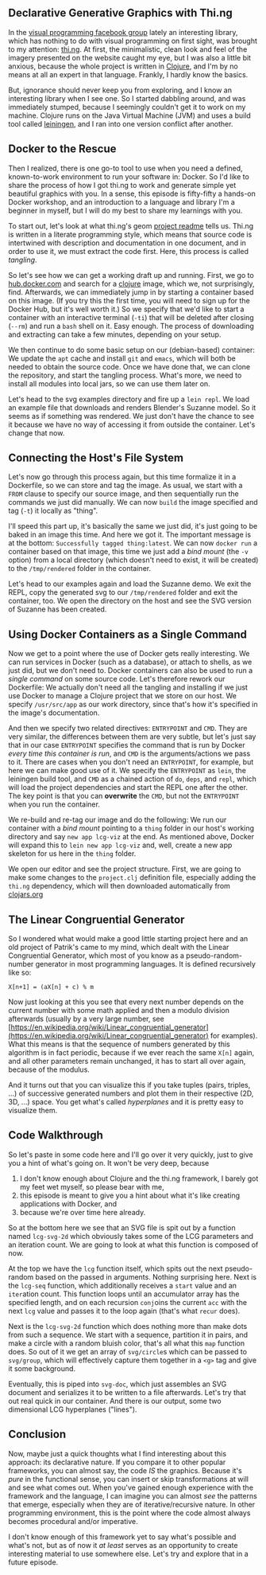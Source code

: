 ## Declarative Generative Graphics with Thi.ng

In the [visual programming facebook group](http://bit.ly/2Qg0PUO) lately an interesting library, which has nothing to do with visual programming on first sight, was brought to my attention: [thi.ng](http://thi.ng/). At first, the minimalistic, clean look and feel of the imagery presented on the website caught my eye, but I was also a little bit anxious, because the whole project is written in [Clojure](https://clojure.org/), and I'm by no means at all an expert in that language. Frankly, I hardly know the basics.

But, ignorance should never keep you from exploring, and I know an interesting library when I see one. So I started dabbling around, and was immediately stumped, because I seemingly couldn't get it to work on my machine. Clojure runs on the Java Virtual Machine (JVM) and uses a build tool called [leiningen](https://leiningen.org/), and I ran into one version conflict after another.

## Docker to the Rescue

Then I realized, there is one go-to tool to use when you need a defined, known-to-work environment to run your software in: Docker. So I'd like to share the process of how I got thi.ng to work and generate simple yet beautiful graphics with you. In a sense, this episode is fifty-fifty a hands-on Docker workshop, and an introduction to a language and library I'm a beginner in myself, but I will do my best to share my learnings with you.

To start out, let's look at what thi.ng's geom [project readme](https://github.com/thi-ng/geom/blob/master/src/index.org) tells us. Thi.ng is written in a literate programming style, which means that source code is intertwined with description and documentation in one document, and in order to use it, we must extract the code first. Here, this process is called _tangling_. 

So let's see how we can get a working draft up and running. First, we go to [hub.docker.com](https://hub.docker.com/) and search for a [clojure](https://hub.docker.com/_/clojure/) image, which we, not surprisingly, find. Afterwards, we can immediately jump in by starting a container based on this image. (If you try this the first time, you will need to sign up for the Docker Hub, but it's well worth it.) So we specify that we'd like to start a container with an interactive terminal (`-ti`) that will be deleted after closing (`--rm`) and run a `bash` shell on it. Easy enough. The process of downloading and extracting can take a few minutes, depending on your setup. 

We then continue to do some basic setup on our (debian-based) container: We update the `apt` cache and install `git` and `emacs`, which will both be needed to obtain the source code. Once we have done that, we can clone the repository, and start the tangling process. What's more, we need to install all modules into local jars, so we can use them later on.

Let's head to the svg examples directory and fire up a `lein repl`. We load an example file that downloads and renders Blender's Suzanne model. So it seems as if something was rendered. We just don't have the chance to see it because we have no way of accessing it from outside the container. Let's change that now.

## Connecting the Host's File System

Let's now go through this process again, but this time formalize it in a Dockerfile, so we can store and tag the image. As usual, we start with a `FROM` clause to specify our source image, and then sequentially run the commands we just did manually. We can now `build` the image specified and tag (`-t`) it locally as "thing".

I'll speed this part up, it's basically the same we just did, it's just going to be baked in an image this time. And here we got it. The important message is at the bottom: `Successfully tagged thing:latest`. We can now `docker run` a container based on that image, this time we just add a _bind mount_ (the `-v` option) from a local directory (which doesn't need to exist, it will be created) to the `/tmp/rendered` folder in the container.

Let's head to our examples again and load the Suzanne demo. We exit the REPL, copy the generated svg to our `/tmp/rendered` folder and exit the container, too. We open the directory on the host and see the SVG version of Suzanne has been created.

## Using Docker Containers as a Single Command

Now we get to a point where the use of Docker gets really interesting. We can run services in Docker (such as a database), or attach to shells, as we just did, but we don't need to. Docker containers can also be used to run a _single command_ on some source code. Let's therefore rework our Dockerfile: We actually don't need all the tangling and installing if we just use Docker to manage a Clojure project that we store on our host. We specify `/usr/src/app` as our work directory, since that's how it's specified in the image's documentation. 

And then we specify two related directives: `ENTRYPOINT` and `CMD`. They are very similar, the differences between them are very subtle, but let's just say that in our case `ENTRYPOINT` specifies the command that is run by Docker _every time this container is run_, and `CMD` is the arguments/actions we pass to it. There are cases when you don't need an `ENTRYPOINT`, for example, but here we can make good use of it. We specify the `ENTRYPOINT` as `lein`, the leiningen build tool, and `CMD` as a chained action of `do`, `deps`, and `repl`, which will load the project dependencies and start the REPL one after the other. The key point is that you can **overwrite** the `CMD`, but not the `ENTRYPOINT` when you run the container.

We re-build and re-tag our image and do the following: We run our container with a _bind mount_ pointing to a `thing` folder in our host's working directory and say `new app lcg-viz` at the end. As mentioned above, Docker will expand this to `lein new app lcg-viz` and, well, create a new app skeleton for us here in the `thing` folder. 

We open our editor and see the project structure. First, we are going to make some changes to the `project.clj` definition file, especially adding the `thi.ng` dependency, which will then downloaded automatically from [clojars.org](https://clojars.org/thi.ng/geom)

## The Linear Congruential Generator

So I wondered what would make a good little starting project here and an old project of Patrik's came to my mind, which dealt with the Linear Congruential Generator, which most of you know as a pseudo-random-number generator in most programming languages. It is defined recursively like so:

`X[n+1] = (aX[n] + c) % m`

Now just looking at this you see that every next number depends on the current number with some math applied and then a modulo division afterwards (usually by a very large number, see [https://en.wikipedia.org/wiki/Linear_congruential_generator](https://en.wikipedia.org/wiki/Linear_congruential_generator) for examples). What this means is that the sequence of numbers generated by this algorithm is in fact periodic, because if we ever reach the same `X[n]` again, and all other parameters remain unchanged, it has to start all over again, because of the modulus. 

And it turns out that you can visualize this if you take tuples (pairs, triples, ...) of successive generated numbers and plot them in their respective (2D, 3D, ...) space. You get what's called _hyperplanes_ and it is pretty easy to visualize them.

## Code Walkthrough

So let's paste in some code here and I'll go over it very quickly, just to give you a hint of what's going on. It won't be very deep, because

1. I don't know enough about Clojure and the thi.ng framework, I barely got my feet wet myself, so please bear with me,
2. this episode is meant to give you a hint about what it's like creating applications with Docker, and
3. because we're over time here already.

So at the bottom here we see that an SVG file is spit out by a function named `lcg-svg-2d` which obviously takes some of the LCG parameters and an iteration count. We are going to look at what this function is composed of now. 

At the top we have the `lcg` function itself, which spits out the next pseudo-random based on the passed in arguments. Nothing surprising here. Next is the `lcg-seq` function, which additionally receives a `start` value and an `iter`ation count. This function loops until an accumulator array has the specified length, and on each recursion `conj`oins the current `acc` with the next `lcg` value and passes it to the loop again (that's what `recur` does). 

Next is the `lcg-svg-2d` function which does nothing more than make dots from such a sequence. We start with a sequence, partition it in pairs, and make a circle with a random bluish color, that's all what this `map` function does. So out of it we get an array of `svg/circle`s which can be passed to `svg/group`, which will effectively capture them together in a `<g>` tag and give it some background.

Eventually, this is piped into `svg-doc`, which just assembles an SVG document and serializes it to be written to a file afterwards. Let's try that out real quick in our container. And there is our output, some two dimensional LCG hyperplanes ("lines").

## Conclusion

Now, maybe just a quick thoughts what I find interesting about this approach: its declarative nature. If you compare it to other popular frameworks, you can almost say, the code _IS_ the graphics. Because it's _pure_ in the functional sense, you can insert or skip transformations at will and see what comes out. When you've gained enough experience with the framework and the language, I can imagine you can almost _see_ the patterns that emerge, especially when they are of iterative/recursive nature. In other programming environment, this is the point where the code almost always becomes procedural and/or imperative. 

I don't know enough of this framework yet to say what's possible and what's not, but as of now it _at least_ serves as an opportunity to create interesting material to use somewhere else. Let's try and explore that in a future episode.


